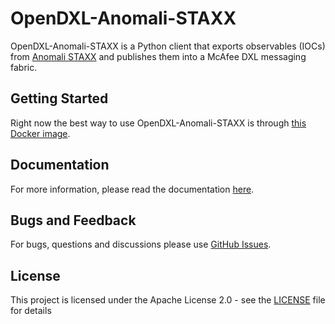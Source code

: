 # OpenDXL-Anomali-STAXX

OpenDXL-Anomali-STAXX is a Python client that exports observables (IOCs) from [Anomali STAXX](https://www.anomali.com/platform/staxx) and publishes them into a McAfee DXL messaging fabric.

## Getting Started

Right now the best way to use OpenDXL-Anomali-STAXX is through [this Docker image](https://hub.docker.com/r/marcelosz/opendxl-anomali-staxx/).

## Documentation

For more information, please read the documentation [here](https://marcelosz.github.io/OpenDXL-Anomali-STAXX).

## Bugs and Feedback

For bugs, questions and discussions please use [GitHub Issues](https://github.com/marcelosz/opendxl-anomali-staxx/issues).

## License

This project is licensed under the Apache License 2.0 - see the [LICENSE](LICENSE) file for details
